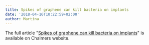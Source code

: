```yaml
---
title: Spikes of graphene can kill bacteria on implants
date: '2018-04-16T10:22:59+02:00'
author: Martina
---
```

The full article "[Spikes of graphene can kill bacteria on implants](https://www.chalmers.se/en/departments/bio/news/Pages/Spikes-of-graphene-can-kill-bacteria-on-implants.aspx)" is available on Chalmers website.
